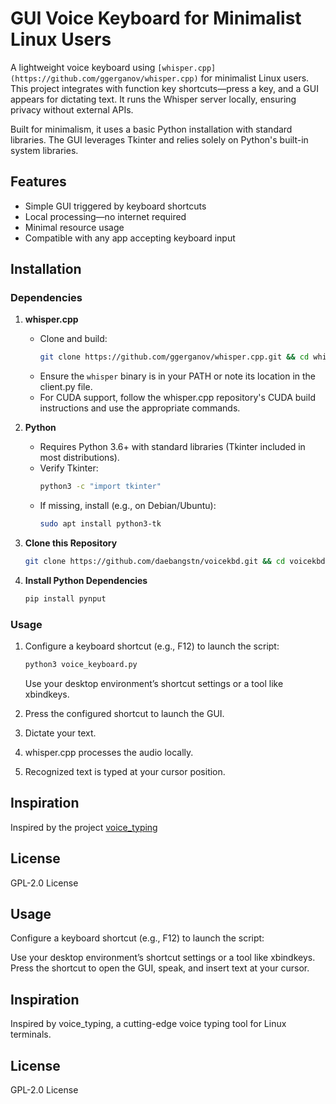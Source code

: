 # GUI Voice Keyboard for Minimalist Linux Users

A lightweight voice keyboard using `[whisper.cpp](https://github.com/ggerganov/whisper.cpp)` for minimalist Linux users. This project integrates with function key shortcuts—press a key, and a GUI appears for dictating text. It runs the Whisper server locally, ensuring privacy without external APIs.

Built for minimalism, it uses a basic Python installation with standard libraries. The GUI leverages Tkinter and relies solely on Python's built-in system libraries.

## Features
- Simple GUI triggered by keyboard shortcuts
- Local processing—no internet required
- Minimal resource usage
- Compatible with any app accepting keyboard input

## Installation

### Dependencies
1. **whisper.cpp**  
   - Clone and build:  
     ```bash
     git clone https://github.com/ggerganov/whisper.cpp.git && cd whisper.cpp && make
     ```
   - Ensure the `whisper` binary is in your PATH or note its location in the client.py file.
   - For CUDA support, follow the whisper.cpp repository's CUDA build instructions and use the appropriate commands.

2. **Python**  
   - Requires Python 3.6+ with standard libraries (Tkinter included in most distributions).
   - Verify Tkinter:
     ```bash
     python3 -c "import tkinter"
     ```
   - If missing, install (e.g., on Debian/Ubuntu):
     ```bash
     sudo apt install python3-tk
     ```

3. **Clone this Repository**  
   ```bash
   git clone https://github.com/daebangstn/voicekbd.git && cd voicekbd
   ```
4. **Install Python Dependencies**  
   ```bash
   pip install pynput
   ```

### Usage
1. Configure a keyboard shortcut (e.g., F12) to launch the script:
   ```bash
   python3 voice_keyboard.py
   ```
   Use your desktop environment’s shortcut settings or a tool like xbindkeys.

2. Press the configured shortcut to launch the GUI.
3. Dictate your text.
4. whisper.cpp processes the audio locally.
5. Recognized text is typed at your cursor position.

## Inspiration
Inspired by the project [voice_typing](https://github.com/themanyone/voice_typing)

## License
GPL-2.0 License

## Usage
Configure a keyboard shortcut (e.g., F12) to launch the script:

Use your desktop environment’s shortcut settings or a tool like xbindkeys.
Press the shortcut to open the GUI, speak, and insert text at your cursor.

## Inspiration
Inspired by voice_typing, a cutting-edge voice typing tool for Linux terminals.

## License
GPL-2.0 License